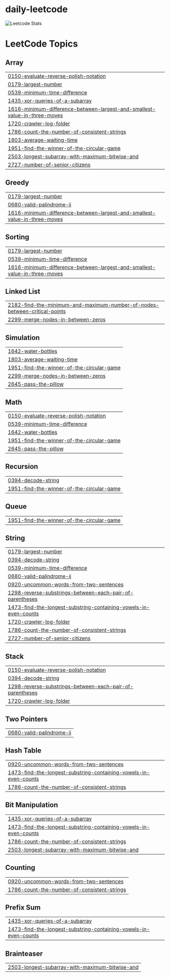 # daily-leetcode
![Leetcode Stats](https://leetcard.jacoblin.cool/inaemin?ext=activity)

<!---LeetCode Topics Start-->
# LeetCode Topics
## Array
|  |
| ------- |
| [0150-evaluate-reverse-polish-notation](https://github.com/inaemin/daily-leetcode/tree/master/0150-evaluate-reverse-polish-notation) |
| [0179-largest-number](https://github.com/inaemin/daily-leetcode/tree/master/0179-largest-number) |
| [0539-minimum-time-difference](https://github.com/inaemin/daily-leetcode/tree/master/0539-minimum-time-difference) |
| [1435-xor-queries-of-a-subarray](https://github.com/inaemin/daily-leetcode/tree/master/1435-xor-queries-of-a-subarray) |
| [1616-minimum-difference-between-largest-and-smallest-value-in-three-moves](https://github.com/inaemin/daily-leetcode/tree/master/1616-minimum-difference-between-largest-and-smallest-value-in-three-moves) |
| [1720-crawler-log-folder](https://github.com/inaemin/daily-leetcode/tree/master/1720-crawler-log-folder) |
| [1786-count-the-number-of-consistent-strings](https://github.com/inaemin/daily-leetcode/tree/master/1786-count-the-number-of-consistent-strings) |
| [1803-average-waiting-time](https://github.com/inaemin/daily-leetcode/tree/master/1803-average-waiting-time) |
| [1951-find-the-winner-of-the-circular-game](https://github.com/inaemin/daily-leetcode/tree/master/1951-find-the-winner-of-the-circular-game) |
| [2503-longest-subarray-with-maximum-bitwise-and](https://github.com/inaemin/daily-leetcode/tree/master/2503-longest-subarray-with-maximum-bitwise-and) |
| [2727-number-of-senior-citizens](https://github.com/inaemin/daily-leetcode/tree/master/2727-number-of-senior-citizens) |
## Greedy
|  |
| ------- |
| [0179-largest-number](https://github.com/inaemin/daily-leetcode/tree/master/0179-largest-number) |
| [0680-valid-palindrome-ii](https://github.com/inaemin/daily-leetcode/tree/master/0680-valid-palindrome-ii) |
| [1616-minimum-difference-between-largest-and-smallest-value-in-three-moves](https://github.com/inaemin/daily-leetcode/tree/master/1616-minimum-difference-between-largest-and-smallest-value-in-three-moves) |
## Sorting
|  |
| ------- |
| [0179-largest-number](https://github.com/inaemin/daily-leetcode/tree/master/0179-largest-number) |
| [0539-minimum-time-difference](https://github.com/inaemin/daily-leetcode/tree/master/0539-minimum-time-difference) |
| [1616-minimum-difference-between-largest-and-smallest-value-in-three-moves](https://github.com/inaemin/daily-leetcode/tree/master/1616-minimum-difference-between-largest-and-smallest-value-in-three-moves) |
## Linked List
|  |
| ------- |
| [2182-find-the-minimum-and-maximum-number-of-nodes-between-critical-points](https://github.com/inaemin/daily-leetcode/tree/master/2182-find-the-minimum-and-maximum-number-of-nodes-between-critical-points) |
| [2299-merge-nodes-in-between-zeros](https://github.com/inaemin/daily-leetcode/tree/master/2299-merge-nodes-in-between-zeros) |
## Simulation
|  |
| ------- |
| [1642-water-bottles](https://github.com/inaemin/daily-leetcode/tree/master/1642-water-bottles) |
| [1803-average-waiting-time](https://github.com/inaemin/daily-leetcode/tree/master/1803-average-waiting-time) |
| [1951-find-the-winner-of-the-circular-game](https://github.com/inaemin/daily-leetcode/tree/master/1951-find-the-winner-of-the-circular-game) |
| [2299-merge-nodes-in-between-zeros](https://github.com/inaemin/daily-leetcode/tree/master/2299-merge-nodes-in-between-zeros) |
| [2645-pass-the-pillow](https://github.com/inaemin/daily-leetcode/tree/master/2645-pass-the-pillow) |
## Math
|  |
| ------- |
| [0150-evaluate-reverse-polish-notation](https://github.com/inaemin/daily-leetcode/tree/master/0150-evaluate-reverse-polish-notation) |
| [0539-minimum-time-difference](https://github.com/inaemin/daily-leetcode/tree/master/0539-minimum-time-difference) |
| [1642-water-bottles](https://github.com/inaemin/daily-leetcode/tree/master/1642-water-bottles) |
| [1951-find-the-winner-of-the-circular-game](https://github.com/inaemin/daily-leetcode/tree/master/1951-find-the-winner-of-the-circular-game) |
| [2645-pass-the-pillow](https://github.com/inaemin/daily-leetcode/tree/master/2645-pass-the-pillow) |
## Recursion
|  |
| ------- |
| [0394-decode-string](https://github.com/inaemin/daily-leetcode/tree/master/0394-decode-string) |
| [1951-find-the-winner-of-the-circular-game](https://github.com/inaemin/daily-leetcode/tree/master/1951-find-the-winner-of-the-circular-game) |
## Queue
|  |
| ------- |
| [1951-find-the-winner-of-the-circular-game](https://github.com/inaemin/daily-leetcode/tree/master/1951-find-the-winner-of-the-circular-game) |
## String
|  |
| ------- |
| [0179-largest-number](https://github.com/inaemin/daily-leetcode/tree/master/0179-largest-number) |
| [0394-decode-string](https://github.com/inaemin/daily-leetcode/tree/master/0394-decode-string) |
| [0539-minimum-time-difference](https://github.com/inaemin/daily-leetcode/tree/master/0539-minimum-time-difference) |
| [0680-valid-palindrome-ii](https://github.com/inaemin/daily-leetcode/tree/master/0680-valid-palindrome-ii) |
| [0920-uncommon-words-from-two-sentences](https://github.com/inaemin/daily-leetcode/tree/master/0920-uncommon-words-from-two-sentences) |
| [1298-reverse-substrings-between-each-pair-of-parentheses](https://github.com/inaemin/daily-leetcode/tree/master/1298-reverse-substrings-between-each-pair-of-parentheses) |
| [1473-find-the-longest-substring-containing-vowels-in-even-counts](https://github.com/inaemin/daily-leetcode/tree/master/1473-find-the-longest-substring-containing-vowels-in-even-counts) |
| [1720-crawler-log-folder](https://github.com/inaemin/daily-leetcode/tree/master/1720-crawler-log-folder) |
| [1786-count-the-number-of-consistent-strings](https://github.com/inaemin/daily-leetcode/tree/master/1786-count-the-number-of-consistent-strings) |
| [2727-number-of-senior-citizens](https://github.com/inaemin/daily-leetcode/tree/master/2727-number-of-senior-citizens) |
## Stack
|  |
| ------- |
| [0150-evaluate-reverse-polish-notation](https://github.com/inaemin/daily-leetcode/tree/master/0150-evaluate-reverse-polish-notation) |
| [0394-decode-string](https://github.com/inaemin/daily-leetcode/tree/master/0394-decode-string) |
| [1298-reverse-substrings-between-each-pair-of-parentheses](https://github.com/inaemin/daily-leetcode/tree/master/1298-reverse-substrings-between-each-pair-of-parentheses) |
| [1720-crawler-log-folder](https://github.com/inaemin/daily-leetcode/tree/master/1720-crawler-log-folder) |
## Two Pointers
|  |
| ------- |
| [0680-valid-palindrome-ii](https://github.com/inaemin/daily-leetcode/tree/master/0680-valid-palindrome-ii) |
## Hash Table
|  |
| ------- |
| [0920-uncommon-words-from-two-sentences](https://github.com/inaemin/daily-leetcode/tree/master/0920-uncommon-words-from-two-sentences) |
| [1473-find-the-longest-substring-containing-vowels-in-even-counts](https://github.com/inaemin/daily-leetcode/tree/master/1473-find-the-longest-substring-containing-vowels-in-even-counts) |
| [1786-count-the-number-of-consistent-strings](https://github.com/inaemin/daily-leetcode/tree/master/1786-count-the-number-of-consistent-strings) |
## Bit Manipulation
|  |
| ------- |
| [1435-xor-queries-of-a-subarray](https://github.com/inaemin/daily-leetcode/tree/master/1435-xor-queries-of-a-subarray) |
| [1473-find-the-longest-substring-containing-vowels-in-even-counts](https://github.com/inaemin/daily-leetcode/tree/master/1473-find-the-longest-substring-containing-vowels-in-even-counts) |
| [1786-count-the-number-of-consistent-strings](https://github.com/inaemin/daily-leetcode/tree/master/1786-count-the-number-of-consistent-strings) |
| [2503-longest-subarray-with-maximum-bitwise-and](https://github.com/inaemin/daily-leetcode/tree/master/2503-longest-subarray-with-maximum-bitwise-and) |
## Counting
|  |
| ------- |
| [0920-uncommon-words-from-two-sentences](https://github.com/inaemin/daily-leetcode/tree/master/0920-uncommon-words-from-two-sentences) |
| [1786-count-the-number-of-consistent-strings](https://github.com/inaemin/daily-leetcode/tree/master/1786-count-the-number-of-consistent-strings) |
## Prefix Sum
|  |
| ------- |
| [1435-xor-queries-of-a-subarray](https://github.com/inaemin/daily-leetcode/tree/master/1435-xor-queries-of-a-subarray) |
| [1473-find-the-longest-substring-containing-vowels-in-even-counts](https://github.com/inaemin/daily-leetcode/tree/master/1473-find-the-longest-substring-containing-vowels-in-even-counts) |
## Brainteaser
|  |
| ------- |
| [2503-longest-subarray-with-maximum-bitwise-and](https://github.com/inaemin/daily-leetcode/tree/master/2503-longest-subarray-with-maximum-bitwise-and) |
<!---LeetCode Topics End-->